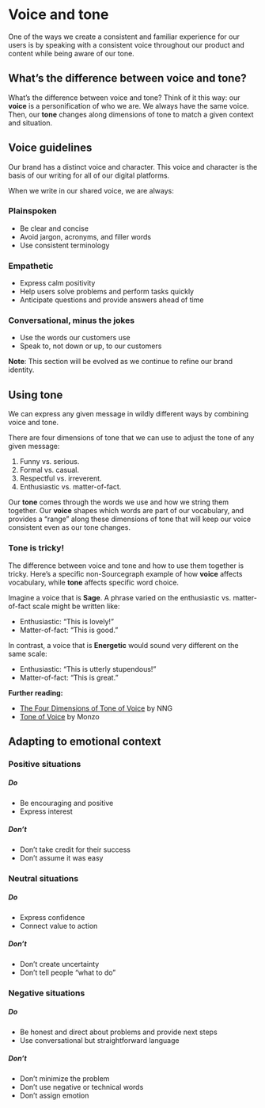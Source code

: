 # Voice and tone

One of the ways we create a consistent and familiar experience for our users is by speaking with a consistent voice throughout our product and content while being aware of our tone.

## What’s the difference between voice and tone?

What’s the difference between voice and tone? Think of it this way: our **voice** is a personification of who we are. We always have the same voice. Then, our **tone** changes along dimensions of tone to match a given context and situation.

## Voice guidelines

Our brand has a distinct voice and character. This voice and character is the basis of our writing for all of our digital platforms.

When we write in our shared voice, we are always:

### Plainspoken

- Be clear and concise
- Avoid jargon, acronyms, and filler words
- Use consistent terminology

### Empathetic

- Express calm positivity
- Help users solve problems and perform tasks quickly
- Anticipate questions and provide answers ahead of time

### Conversational, minus the jokes

- Use the words our customers use
- Speak to, not down or up, to our customers

**Note**: This section will be evolved as we continue to refine our brand identity.
    
## Using tone

We can express any given message in wildly different ways by combining voice and tone. 

There are four dimensions of tone that we can use to adjust the tone of any given message:

1. Funny vs. serious.
2. Formal vs. casual.
3. Respectful vs. irreverent.
4. Enthusiastic vs. matter-of-fact.

Our **tone** comes through the words we use and how we string them together. Our **voice** shapes which words are part of our vocabulary, and provides a “range” along these dimensions of tone that will keep our voice consistent even as our tone changes.

<div class="tone-sample">
<h3>Tone is tricky!</h3>
<p>The difference between voice and tone and how to use them together is tricky. Here’s a specific non-Sourcegraph example of how <strong>voice</strong> affects vocabulary, while <strong>tone</strong> affects specific word choice.</p>

<p>Imagine a voice that is <strong>Sage</strong>. A phrase varied on the enthusiastic vs. matter-of-fact scale might be written like:</p>

<ul>
<li>Enthusiastic: “This is lovely!”</li>
<li>Matter-of-fact: “This is good.”</li>
</ul>

<p>In contrast, a voice that is <strong>Energetic</strong> would sound very different on the same scale:</p>

<ul>
<li>Enthusiastic: “This is utterly stupendous!”</li>
<li>Matter-of-fact: “This is great.”</li>
</ul>
</div>

**Further reading:**

- [The Four Dimensions of Tone of Voice](https://www.nngroup.com/articles/tone-of-voice-dimensions/) by NNG
- [Tone of Voice](https://monzo.com/tone-of-voice/) by Monzo

## Adapting to emotional context 

### Positive situations

<div class="usage">
<div class="item yes">
<h5>Do</h5>
<ul>
<li>Be encouraging and positive</li>
<li>Express interest</li>
</ul>
</div>
<div class="item no">
<h5>Don’t</h5>
<ul>
<li>Don’t take credit for their success</li>
<li>Don’t assume it was easy</li>
</ul>
</div>
</div>

### Neutral situations

<div class="usage">
<div class="item yes">
<h5>Do</h5>
<ul>
<li>Express confidence</li>
<li>Connect value to action</li>
</ul>
</div>
<div class="item no">
<h5>Don’t</h5>
<ul>
<li>Don’t create uncertainty</li>
<li>Don’t tell people “what to do”</li>
</ul>
</div>
</div>

### Negative situations

<div class="usage">
<div class="item yes">
<h5>Do</h5>
<ul>
<li>Be honest and direct about problems and provide next steps</li>
<li>Use conversational but straightforward language</li>
</ul>
</div>
<div class="item no">
<h5>Don’t</h5>
<ul>
<li>Don’t minimize the problem</li>
<li>Don’t use negative or technical words</li>
<li>Don’t assign emotion</li>
</ul>
</div>
</div>